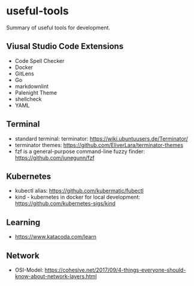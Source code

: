 # useful-tools

Summary of useful tools for development. 

## Viusal Studio Code Extensions

- Code Spell Checker
- Docker
- GitLens
- Go
- markdownlint
- Palenight Theme
- shellcheck
- YAML

## Terminal

- standard terminal: terminator: https://wiki.ubuntuusers.de/Terminator/
- terminator themes: https://github.com/EliverLara/terminator-themes
- fzf is a general-purpose command-line fuzzy finder: https://github.com/junegunn/fzf

## Kubernetes

- kubectl alias: https://github.com/kubermatic/fubectl
- kind - kubernetes in docker for local development: https://github.com/kubernetes-sigs/kind

## Learning

 - https://www.katacoda.com/learn

## Network

- OSI-Model: https://cohesive.net/2017/09/4-things-everyone-should-know-about-network-layers.html